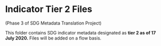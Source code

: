 # Indicator Tier 2 Files
(Phase 3 of SDG Metadata Translation Project)

This folder contains SDG indicator metadata designated as **tier 2 as of 17 July 2020.** Files will be added on a flow basis. 
